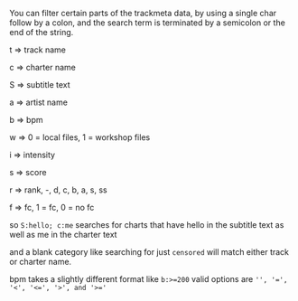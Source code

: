 You can filter certain parts of the trackmeta data, by using a single char follow by a colon, and the search term is terminated by a semicolon or the end of the string.

t => track name

c => charter name

S => subtitle text

a => artist name

b => bpm

w => 0 = local files, 1 = workshop files

i => intensity

s => score

r => rank, -, d, c, b, a, s, ss

f => fc, 1 = fc, 0 = no fc

so `S:hello; c:me` searches for charts that have hello in the subtitle text as well as me in the charter text 

and a blank category like searching for just `censored` will match either track or charter name.

bpm takes a slightly different format like `b:>=200` valid options are `'', '=', '<', '<=', '>', and '>='`
